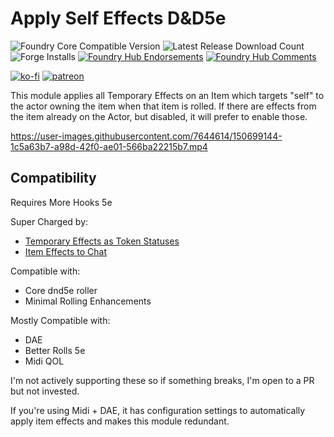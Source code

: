 # Apply Self Effects D&D5e

![Foundry Core Compatible Version](https://img.shields.io/badge/dynamic/json.svg?url=https%3A%2F%2Fraw.githubusercontent.com%2FElfFriend-DnD%2Ffoundryvtt-apply-self-effects-5e%2Fmain%2Fmodule.json&label=Foundry%20Version&query=$.compatibleCoreVersion&colorB=orange)
![Latest Release Download Count](https://img.shields.io/badge/dynamic/json?label=Downloads@latest&query=assets%5B1%5D.download_count&url=https%3A%2F%2Fapi.github.com%2Frepos%2FElfFriend-DnD%2Ffoundryvtt-apply-self-effects-5e%2Freleases%2Flatest)
![Forge Installs](https://img.shields.io/badge/dynamic/json?label=Forge%20Installs&query=package.installs&suffix=%25&url=https%3A%2F%2Fforge-vtt.com%2Fapi%2Fbazaar%2Fpackage%2Fapply-self-effects-5e&colorB=4aa94a)
[![Foundry Hub Endorsements](https://img.shields.io/endpoint?logoColor=white&url=https%3A%2F%2Fwww.foundryvtt-hub.com%2Fwp-json%2Fhubapi%2Fv1%2Fpackage%2Fapply-self-effects-5e%2Fshield%2Fendorsements)](https://www.foundryvtt-hub.com/package/apply-self-effects-5e/)
[![Foundry Hub Comments](https://img.shields.io/endpoint?logoColor=white&url=https%3A%2F%2Fwww.foundryvtt-hub.com%2Fwp-json%2Fhubapi%2Fv1%2Fpackage%2Fapply-self-effects-5e%2Fshield%2Fcomments)](https://www.foundryvtt-hub.com/package/apply-self-effects-5e/)

[![ko-fi](https://img.shields.io/badge/-buy%20me%20a%20coke-%23FF5E5B)](https://ko-fi.com/elffriend)
[![patreon](https://img.shields.io/badge/-patreon-%23FF424D)](https://www.patreon.com/ElfFriend_DnD)

This module applies all Temporary Effects on an Item which targets "self" to the actor owning the item when that item is rolled. If there are effects from the item already on the Actor, but disabled, it will prefer to enable those.

https://user-images.githubusercontent.com/7644614/150699144-1c5a63b7-a98d-42f0-ae01-566ba22215b7.mp4

## Compatibility

Requires More Hooks 5e

Super Charged by:
- [Temporary Effects as Token Statuses](https://github.com/ElfFriend-DnD/foundryvtt-temp-effects-as-statuses)
- [Item Effects to Chat](https://github.com/ElfFriend-DnD/foundryvtt-item-effects-to-chat-5e)

Compatible with:
- Core dnd5e roller
- Minimal Rolling Enhancements

Mostly Compatible with:
- DAE
- Better Rolls 5e
- Midi QOL

I'm not actively supporting these so if something breaks, I'm open to a PR but not invested.

If you're using Midi + DAE, it has configuration settings to automatically apply item effects and makes this module redundant.
